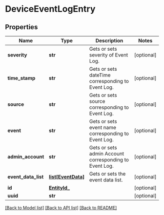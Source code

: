 # DeviceEventLogEntry

## Properties
Name | Type | Description | Notes
------------ | ------------- | ------------- | -------------
**severity** | **str** | Gets or sets severity of Event Log. | [optional] 
**time_stamp** | **str** | Gets or sets dateTime corresponding to Event Log. | [optional] 
**source** | **str** | Gets or sets source corresponding to Event Log. | [optional] 
**event** | **str** | Gets or sets event name corresponding to Event Log. | [optional] 
**admin_account** | **str** | Gets or sets admin Account corresponding to Event Log. | [optional] 
**event_data_list** | [**list[EventData]**](EventData.md) | Gets or sets the event data list. | [optional] 
**id** | [**EntityId_**](EntityId_.md) |  | [optional] 
**uuid** | **str** |  | [optional] 

[[Back to Model list]](../README.md#documentation-for-models) [[Back to API list]](../README.md#documentation-for-api-endpoints) [[Back to README]](../README.md)


